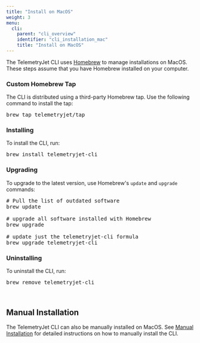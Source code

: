 ```yaml
---
title: "Install on MacOS"
weight: 3
menu:
  cli:
    parent: "cli_overview"
    identifier: "cli_installation_mac"
    title: "Install on MacOS"
---
```


The TelemetryJet CLI uses [Homebrew](https://brew.sh/) to manage installations on MacOS. These steps assume that you have Homebrew installed on your computer.

### Custom Homebrew Tap
The CLI is distributed using a third-party Homebrew tap. Use the following command to install the tap:
<pre>
brew tap telemetryjet/tap
</pre>

### Installing
To install the CLI, run:
<pre>
brew install telemetryjet-cli
</pre>

### Upgrading
To upgrade to the latest version, use Homebrew's `update` and `upgrade` commands:
<pre>
# Pull the list of outdated software
brew update

# upgrade all software installed with Homebrew
brew upgrade

# update just the telemetryjet-cli formula
brew upgrade telemetryjet-cli
</pre>

### Uninstalling
To uninstall the CLI, run:
<pre>
brew remove telemetryjet-cli
</pre>

<br />

## Manual Installation
The TelemetryJet CLI can also be manually installed on MacOS. See [Manual Installation](/cli/guides/installation/manual_install/) for detailed instructions on how to manually install the CLI.